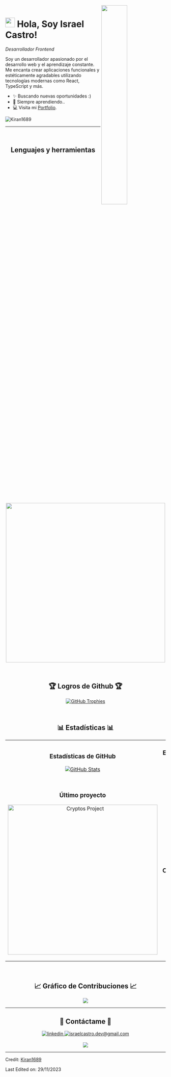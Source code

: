 
<!--Banner-->
<!--![Kiran1689 Banner Image](https://github.com/Kiran1689/kiran1689/blob/main/banner.png)-->

<!--Night Owl image-->
<div>
  <img align="right" width="40%" src="https://owlbertsio-resized.s3.amazonaws.com/Popper.psd.full.png">
</div>

<!--Header Name-->
# <img src="https://emojis.slackmojis.com/emojis/images/1531849430/4246/blob-sunglasses.gif?1531849430" width="30"/> Hola, Soy Israel Castro! 
*Desarrollador Frontend*
<br /> 

<!--Start Intro-->               
<p align="left">Soy un desarrollador apasionado por el desarrollo web y el aprendizaje constante. Me encanta crear aplicaciones funcionales y estéticamente agradables utilizando tecnologías modernas como React, TypeScript y más.
</p>

- ✨ Buscando nuevas oportunidades :)
- 🌱 Siempre aprendiendo..
- 💻 Visita mi [Portfolio](https://israelcastro.vercel.app).
<!--End Intro-->

<!--Profile Count Badge-->
<p align="left">
  <img src="https://komarev.com/ghpvc/?username=Kiran1689&label=Profile%20views&color=770677&style=for-the-badge&logo=star" alt="Kiran1689" style="padding-right:20px;" />
</p>

---
<br />

<!--Languages and Tools Section-->       
<h2 align="center">Lenguajes y herramientas</h2> 
<p align="center">
<img width="500px"  src="https://skillicons.dev/icons?i=js,html,css,react,ts,git,vscode&perline=10"  />
</p>
<br />


<!--Trophies Section-->   
<h2 align="center">🏆 Logros de Github 🏆</h2>
<p align="center">
  <a href="https://github.com/IsraelCastroDev/github-profile-trophy">
    <img src="https://github-profile-trophy.vercel.app/?username=IsraelCastroDev&row=2&column=6&margin-w=20&margin-h=20" alt="GitHub Trophies">
  </a>
</p>
<br />

<!--Github stats Table--> 
<h2 align="center">📊 Estadísticas 📊</h2>

<table width="100%">
  <tr>
    <td width="50%">
      <h3 align="center"><strong>Estadísticas de GitHub</strong></h3>
      <p align="center">
        <a href="https://github.com/IsraelCastroDev">
          <img align="center" src="https://github-readme-stats.vercel.app/api?username=IsraelCastroDev&count_private=true&show_icons=true&theme=nightowl" alt="GitHub Stats" />
        </a>
      </p>
    </td>
    <td width="50%">
      <h3 align="center"><strong>Estadísticas de Rachas</strong></h3>
      <p align="center">
        <a href="https://github.com/IsraelCastroDev">
          <img align="center" src="https://streak-stats.demolab.com?user=IsraelCastroDev&theme=nightowl" alt="Streak Stats" />
        </a>
      </p>
    </td>
  </tr>
  <tr>
    <td width="50%">
      <h3 align="center"><strong>Último proyecto</strong></h3>
      <p align="center">
        <a href="https://github.com/IsraelCastroDev/flashvideo">
          <img align="center" width="470" src="https://github-readme-stats.vercel.app/api/pin/?username=IsraelCastroDev&repo=flashvideo&theme=nightowl&show_owner=true" alt="Cryptos Project" />
        </a>
      </p>
    </td>
    <td width="50%">
      <h3 align="center"><strong>Principales Contribuciones</strong></h3>
      <p align="center">
        <a href="https://github.com/IsraelCastroDev">
          <img align="center" src="https://github-contributor-stats.vercel.app/api?username=IsraelCastroDev&limit=3&theme=nightowl&show_owner=true&combine_all_yearly_contributions=true" alt="Top Repo" />
        </a>
      </p>
    </td>
  </tr>
</table>
<br />

<!--Contribution Graph-->
<h2 align="center">📈 Gráfico de Contribuciones 📈</h2>
<div align="center">
    <img src="https://github-readme-activity-graph.vercel.app/graph?username=IsraelCastroDev&bg_color=011627&color=79d3c3&line=c792ea&point=ffeb95&area=true&hide_border=false" border-radius="15">
</div>

---

<!--Dynamic Quote card updated everyday at 12 PM--> 
<!--<h2 align="center">🌟 Tʜᴏᴜɢʜᴛ ᴏғ ᴛʜᴇ Dᴀʏ 🌟</h2>-->

<!--STARTS_HERE_QUOTE_CARD-->
<p align="center">
<!--     <img src="https://readme-daily-quotes.vercel.app/api?author=Yanni&quote=Music%20is%20like%20creating%20an%20emotional%20painting.%20The%20sounds%20are%20the%20colors.&theme=dark&bg_color=011627&author_color=ffeb95">
</p> -->
<!--ENDS_HERE_QUOTE_CARD-->


<!--Contact Section--> 

<h2 align="center">🤝 Contáctame 🤝 </h2>
<div align="center">
 <a href="https://www.linkedin.com/in/juan-castro-chozo" target="_blank">
<img src="https://img.shields.io/badge/linkedin-%231E77B5.svg?&style=for-the-badge&logo=linkedin&logoColor=white" alt="linkedin" style="margin-bottom: 5px;" />
</a>
  
<a href="mailto:israelcastro.dev@gmail.com" target="_blank">
<img src="https://img.shields.io/badge/Gmail-D14836?style=for-the-badge&logo=gmail&logoColor=white" alt="israelcastro.dev@gmail.com" style="margin-bottom: 5px;" />
</a>

</div>

<!--Footer--> 
<p align="center">
  <img src="https://capsule-render.vercel.app/api?type=waving&color=gradient&height=65&section=footer"/>
</p>

------

Credit: [Kiran1689](https://github.com/Kiran1689)

Last Edited on: 29/11/2023
